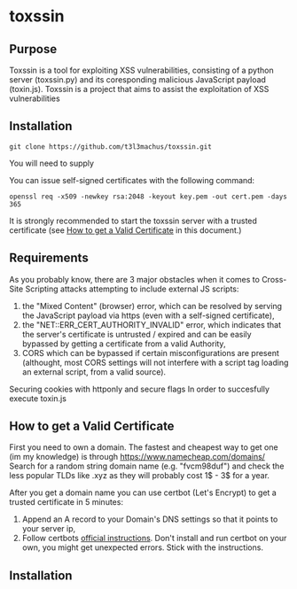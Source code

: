 # toxssin
## Purpose
Toxssin is a tool for exploiting XSS vulnerabilities, consisting of a python server (toxssin.py) and its coresponding malicious JavaScript payload (toxin.js).
Toxssin is a project that aims to assist the exploitation of XSS vulnerabilities 

## Installation
```
git clone https://github.com/t3l3machus/toxssin.git
```  
You will need to supply 

You can issue self-signed certificates with the following command:  
```
openssl req -x509 -newkey rsa:2048 -keyout key.pem -out cert.pem -days 365
```

It is strongly recommended to start the toxssin server with a trusted certificate (see [How to get a Valid Certificate](#How-to-get-a-Valid-Certificate) in this document.)

## Requirements
As you probably know, there are 3 major obstacles when it comes to Cross-Site Scripting attacks attempting to include external JS scripts:
1. the "Mixed Content" (browser) error, which can be resolved by serving the JavaScript payload via https (even with a self-signed certificate),
2. the "NET::ERR_CERT_AUTHORITY_INVALID" error, which indicates that the server's certificate is untrusted / expired and can be easily bypassed by getting a certificate from a valid Authority,  
3. CORS which can be bypassed if certain misconfigurations are present (althought, most CORS settings will not interfere with a script tag loading an external script, from a valid source).

Securing cookies with httponly and secure flags
In order to succesfully execute toxin.js 

## How to get a Valid Certificate
First you need to own a domain. The fastest and cheapest way to get one (im my knowledge) is through https://www.namecheap.com/domains/
Search for a random string domain name (e.g. "fvcm98duf") and check the less popular TLDs like .xyz as they will probably cost 1$ - 3$ for a year.

After you get a domain name you can use certbot (Let's Encrypt) to get a trusted certificate in 5 minutes:
1. Append an A record to your Domain's DNS settings so that it points to your server ip,
2. Follow certbots [official instructions](https://certbot.eff.org/instructions). Don't install and run certbot on your own, you might get unexpected errors. Stick with the instructions.

## Installation 
